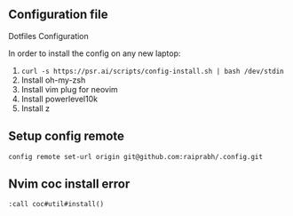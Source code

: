 ## Configuration file

Dotfiles Configuration

In order to install the config on any new laptop:

1. `curl -s https://psr.ai/scripts/config-install.sh | bash /dev/stdin`
2. Install oh-my-zsh
3. Install vim plug for neovim
4. Install powerlevel10k
5. Install z


## Setup config remote
`config remote set-url origin git@github.com:raiprabh/.config.git`

## Nvim coc install error
`:call coc#util#install()`
